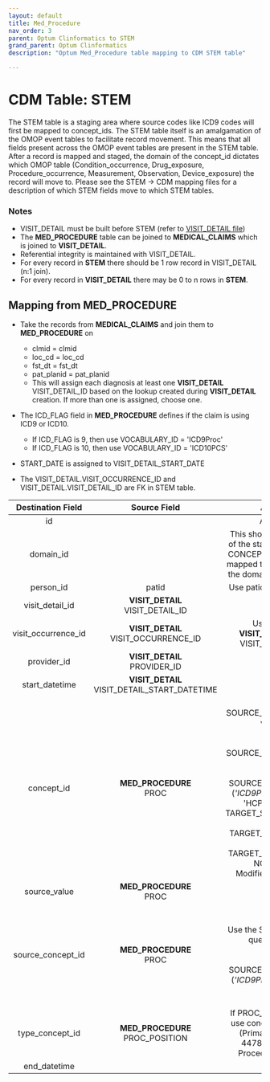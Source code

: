 ```yaml
---
layout: default
title: Med_Procedure
nav_order: 3
parent: Optum Clinformatics to STEM
grand_parent: Optum Clinformatics
description: "Optum Med_Procedure table mapping to CDM STEM table"

---
```


# CDM Table: STEM 

The STEM table is a staging area where source codes like ICD9 codes will first be mapped to concept_ids. The STEM table itself is an amalgamation of the OMOP event tables to facilitate record movement. This means that all fields present across the OMOP event tables are present in the STEM table. After a record is mapped and staged, the domain of the concept_id dictates which OMOP table (Condition_occurrence, Drug_exposure, Procedure_occurrence, Measurement, Observation, Device_exposure) the record will move to. Please see the STEM -> CDM mapping files for a description of which STEM fields move to which STEM tables.

### **Notes**
- VISIT_DETAIL must be built before STEM (refer to [VISIT_DETAIL file](VISIT_DETAIL.md))
- The **MED_PROCEDURE** table can be joined to **MEDICAL_CLAIMS** which is joined to **VISIT_DETAIL**. 
- Referential integrity is maintained with VISIT_DETAIL. 
- For every record in **STEM** there should be 1 row record in VISIT_DETAIL (n:1 join). 
- For every record in **VISIT_DETAIL** there may be 0 to n rows in **STEM**.

## **Mapping from MED_PROCEDURE**
- Take the records from **MEDICAL_CLAIMS** and join them to **MED_PROCEDURE** on 
    - clmid = clmid
    - loc_cd = loc_cd
    - fst_dt = fst_dt
    - pat_planid = pat_planid
    - This will assign each diagnosis at least one **VISIT_DETAIL** VISIT_DETAIL_ID based on the lookup created during **VISIT_DETAIL** creation. If more than one is assigned, choose one.  

- The ICD_FLAG field in **MED_PROCEDURE** defines if the claim is using ICD9 or ICD10.
    - If ICD_FLAG is 9, then use VOCABULARY_ID = 'ICD9Proc'
    - If ICD_FLAG is 10, then use VOCABULARY_ID = 'ICD10PCS'
- START_DATE is assigned to VISIT_DETAIL_START_DATE
- The VISIT_DETAIL.VISIT_OCCURRENCE_ID and VISIT_DETAIL.VISIT_DETAIL_ID are FK in STEM table.

|**Destination Field**|**Source Field**|**Applied Rule**|**Comment**|
| :----: | :----: | :--------: | :------: |
| id | |Autogenerate||
| domain_id ||This should be the domain_id of the standard concept in the CONCEPT_ID field. If a code is mapped to CONCEPT_ID 0, put the domain_id as Observation.||
| person_id | patid| Use patid to lookup Person_id ||
| visit_detail_id |**VISIT_DETAIL**<br>VISIT_DETAIL_ID|||
| visit_occurrence_id |**VISIT_DETAIL**<br>VISIT_OCCURRENCE_ID|Use the linking to **VISIT_DETAIL** to look up VISIT_OCCURRENCE_ID||
| provider_id |**VISIT_DETAIL**<br>PROVIDER_ID |||
| start_datetime |**VISIT_DETAIL** VISIT_DETAIL_START_DATETIME |||
| concept_id | **MED_PROCEDURE**<br>PROC|Use the SOURCE_TO_STANDARD query with the filter<br/><br/>Use the SOURCE_TO_STANDARD query<br/><br/> WHERE SOURCE_VOCABULARY_ID IN (*'ICD9Proc'* OR *'ICD10PCS'*, 'HCPCS','CPT4') AND TARGET_STANDARD_CONCEPT ='S' AND TARGET_INVALID_REASON IS NULL AND TARGET_CONCEPT_CLASS_ID NOT IN ('HCPCS Modifier','CPT4 Modifier') |If ICD_FLAG = 9 then use 'ICD9Proc', else if ICD_FLAG = 10 then use 'ICD10PCS'|
| source_value | **MED_PROCEDURE**<br>PROC|||
| source_concept_id |**MED_PROCEDURE**<br>PROC |Use the SOURCE_TO_SOURCE query with the filter<br><br>WHERE SOURCE_VOCABULARY_ID IN (*'ICD9Proc'* OR *'ICD10PCS'*) |If ICD_FLAG = 9 then use 'ICD9Proc', else if ICD_FLAG = 10 then use 'ICD10PCS'|
| type_concept_id |**MED_PROCEDURE**<br>PROC_POSITION |If PROC_POSITION = 01 then use concept_id = 44786630 (Primary condition). Use 44786631 (Secondary Procedure) for all others.  ||
| end_datetime | |||
